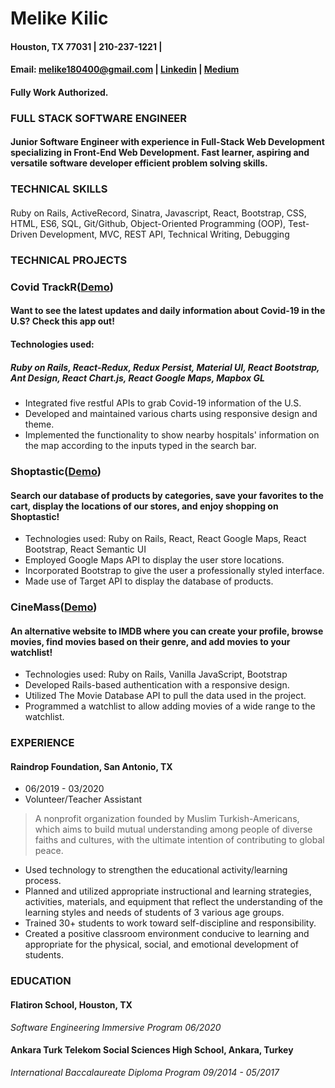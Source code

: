 # Melike Kilic
#### Houston, TX 77031 | 210-237-1221 |
#### Email: melike180400@gmail.com | [Linkedin](https://www.linkedin.com/in/melike-kilic/) | [Medium](https://medium.com/@melikekilic)
#### Fully Work Authorized.
### FULL STACK SOFTWARE ENGINEER
#### Junior Software Engineer with experience in Full-Stack Web Development specializing in Front-End Web Development. Fast learner, aspiring and versatile software developer efficient problem solving skills.
### TECHNICAL SKILLS
#### 
Ruby on Rails, ActiveRecord, Sinatra, Javascript, React, Bootstrap, CSS, HTML, ES6, ​SQL, Git/Github, Object-Oriented Programming (OOP), Test-Driven Development, MVC, REST API, Technical Writing, Debugging
### TECHNICAL PROJECTS
### Covid TrackR([Demo](https://www.youtube.com/watch?v=7Sklsae1jFA&t=10s))
#### Want to see the latest updates and daily information about Covid-19 in the U.S? Check this app out!
#### Technologies used: 
##### Ruby on Rails, React-Redux, Redux Persist, Material UI, React Bootstrap, Ant Design, React Chart.js, React Google Maps, Mapbox GL
* Integrated five restful APIs to grab Covid-19 information of the U.S.
* Developed and maintained various charts using responsive design and theme.
* Implemented the functionality to show nearby hospitals' information on the map according to the inputs typed in the search bar.
### Shoptastic([Demo](https://www.youtube.com/watch?v=cYX3iiiI_n8&t=1s))
#### Search our database of products by categories, save your favorites to the cart, display the locations of our stores, and enjoy shopping on Shoptastic!
* Technologies used: Ruby on Rails, React, React Google Maps, React Bootstrap, React Semantic UI
* Employed Google Maps API to display the user store locations.
* Incorporated Bootstrap to give the user a professionally styled interface.
* Made use of Target API to display the database of products.
### CineMass([Demo](https://www.youtube.com/watch?v=HkpFnpbXXlE))
#### An alternative website to IMDB where you can create your profile, browse movies, find movies based on their genre, and add movies to your watchlist!
* Technologies used: Ruby on Rails, Vanilla JavaScript, Bootstrap
* Developed Rails-based authentication with a responsive design.
* Utilized The Movie Database API to pull the data used in the project.
* Programmed a watchlist to allow adding movies of a wide range to the watchlist.
### EXPERIENCE
#### Raindrop Foundation, San Antonio, TX
* 06/2019 - 03/2020
* Volunteer/Teacher Assistant
> A nonprofit organization founded by Muslim Turkish-Americans, which aims to build mutual understanding among people of diverse faiths and cultures, with the ultimate intention of contributing to global peace.
* Used technology to strengthen the educational activity/learning process.
* Planned and utilized appropriate instructional and learning strategies, activities, materials, and equipment that reflect the understanding of the learning styles and needs of students of 3 various age groups.
* Trained 30+ students to work toward self-discipline and responsibility.
* Created a positive classroom environment conducive to learning and appropriate for the physical, social, and emotional development of students.
### EDUCATION
#### **Flatiron School, Houston, TX**
*Software Engineering Immersive Program*
*06/2020*
#### **Ankara Turk Telekom Social Sciences High School, Ankara, Turkey** <br>
*International Baccalaureate Diploma Program*
*09/2014 - 05/2017*
